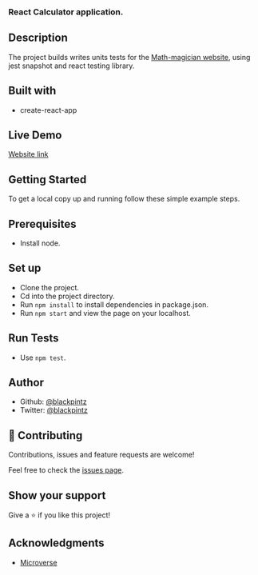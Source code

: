 ### React Calculator application.

## Description

The project builds writes units tests for the [Math-magician website](https://shielded-woodland-93921.herokuapp.com/), using jest snapshot and react testing library.


## Built with

- create-react-app

## Live Demo 

[Website link](https://shielded-woodland-93921.herokuapp.com/)

## Getting Started

To get a local copy up and running follow these simple example steps.

## Prerequisites

- Install node.

## Set up

- Clone the project.
- Cd into the project directory.
- Run ```npm install``` to install dependencies in package.json.
- Run ```npm start``` and view the page on your localhost.

## Run Tests

- Use ```npm test```.

## Author

- Github: [@blackpintz](https://github.com/blackpintz)
- Twitter: [@blackpintz](https://twitter.com/blackpintz)


## 🤝 Contributing

Contributions, issues and feature requests are welcome!

Feel free to check the [issues page](https://github.com/blackpintz/React-Calculator/issues).

## Show your support

Give a ⭐️ if you like this project!

## Acknowledgments

- [Microverse](https://www.microverse.org/)